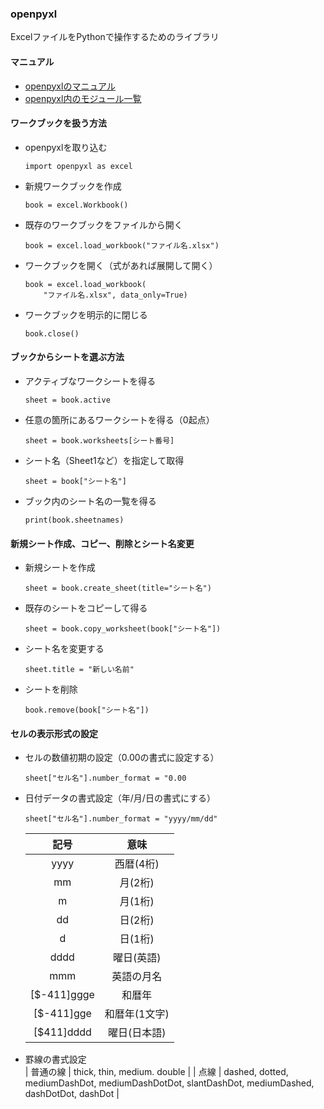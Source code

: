 ### openpyxl
ExcelファイルをPythonで操作するためのライブラリ

#### マニュアル
  - [openpyxlのマニュアル](https://openpyxl.readthedocs.io/)
  - [openpyxl内のモジュール一覧](https://openpyxl.readthedocs.io/en/stable/api/openpyxl.html)

#### ワークブックを扱う方法
- openpyxlを取り込む
  ```
  import openpyxl as excel
  ```

- 新規ワークブックを作成
  ```
  book = excel.Workbook()
  ```

- 既存のワークブックをファイルから開く
  ```
  book = excel.load_workbook("ファイル名.xlsx")
  ```

- ワークブックを開く（式があれば展開して開く）
  ```
  book = excel.load_workbook(
      "ファイル名.xlsx", data_only=True)
  ```

- ワークブックを明示的に閉じる
  ```
  book.close()
  ```

#### ブックからシートを選ぶ方法
- アクティブなワークシートを得る
  ```
  sheet = book.active
  ```

- 任意の箇所にあるワークシートを得る（0起点）
  ```
  sheet = book.worksheets[シート番号]
  ```

- シート名（Sheet1など）を指定して取得
  ```
  sheet = book["シート名"]
  ```

- ブック内のシート名の一覧を得る
  ```
  print(book.sheetnames)
  ```

#### 新規シート作成、コピー、削除とシート名変更
- 新規シートを作成
  ```
  sheet = book.create_sheet(title="シート名")
  ```

- 既存のシートをコピーして得る
  ```
  sheet = book.copy_worksheet(book["シート名"])
  ```

- シート名を変更する
  ```
  sheet.title = "新しい名前"
  ```

- シートを削除
  ```
  book.remove(book["シート名"])
  ```

#### セルの表示形式の設定
- セルの数値初期の設定（0.00の書式に設定する）
  ```
  sheet["セル名"].number_format = "0.00
  ```

- 日付データの書式設定（年/月/日の書式にする）
  ```
  sheet["セル名"].number_format = "yyyy/mm/dd"
  ```

  | 記号 | 意味 |
  | :---: | :---: |
  | yyyy | 西暦(4桁) |
  | mm | 月(2桁) |
  | m | 月(1桁) |
  | dd | 日(2桁) |
  | d | 日(1桁) |
  | dddd | 曜日(英語) |
  | mmm | 英語の月名 |
  | [$-411]ggge | 和暦年 |
  | [$-411]gge | 和暦年(1文字) |
  | [$411]dddd | 曜日(日本語) |

- 罫線の書式設定<br>
  | 普通の線 | thick, thin, medium. double |
  | 点線 | dashed, dotted, mediumDashDot, mediumDashDotDot, slantDashDot, mediumDashed, dashDotDot, dashDot |
